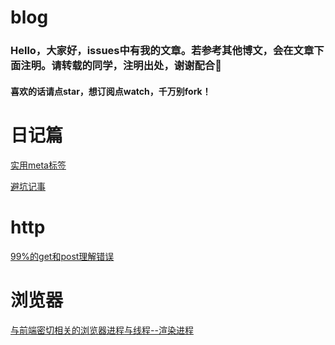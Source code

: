# blog
### Hello，大家好，issues中有我的文章。若参考其他博文，会在文章下面注明。请转载的同学，注明出处，谢谢配合🙏

#### 喜欢的话请点star，想订阅点watch，千万别fork！




# 日记篇

[实用meta标签](https://github.com/djq1996/blog/issues/1)

[避坑记事](https://github.com/djq1996/blog/issues/2)

# http
[99%的get和post理解错误](https://github.com/djq1996/blog/issues/3)

# 浏览器

[与前端密切相关的浏览器进程与线程--渲染进程](https://github.com/djq1996/blog/issues/4)
